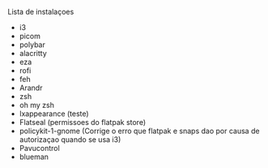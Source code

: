 Lista de instalaçoes



- i3
- picom
- polybar
- alacritty
- eza
- rofi
- feh
- Arandr
- zsh
- oh my zsh
- lxappearance (teste)
- Flatseal (permissoes do flatpak store)
- policykit-1-gnome (Corrige o erro que flatpak e snaps dao por causa de autorizaçao quando se usa i3)
- Pavucontrol
- blueman
